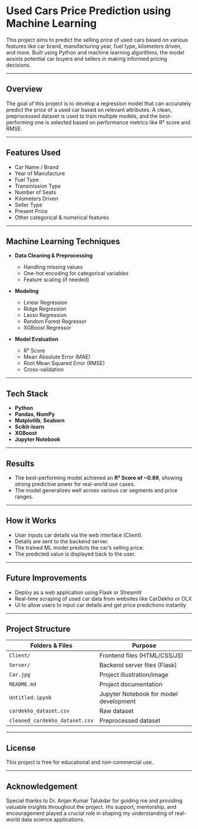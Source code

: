 # Used Cars Price Prediction using Machine Learning

This project aims to predict the selling price of used cars based on various features like car brand, manufacturing year, fuel type, kilometers driven, and more. Built using Python and machine learning algorithms, the model assists potential car buyers and sellers in making informed pricing decisions.

---

## Overview

The goal of this project is to develop a regression model that can accurately predict the price of a used car based on relevant attributes. A clean, preprocessed dataset is used to train multiple models, and the best-performing one is selected based on performance metrics like R² score and RMSE.

---

## Features Used

- Car Name / Brand  
- Year of Manufacture  
- Fuel Type  
- Transmission Type  
- Number of Seats  
- Kilometers Driven  
- Seller Type  
- Present Price  
- Other categorical & numerical features  

---

## Machine Learning Techniques

- **Data Cleaning & Preprocessing**
  - Handling missing values
  - One-hot encoding for categorical variables
  - Feature scaling (if needed)

- **Modeling**
  - Linear Regression
  - Ridge Regression
  - Lasso Regression
  - Random Forest Regressor
  - XGBoost Regressor

- **Model Evaluation**
  - R² Score
  - Mean Absolute Error (MAE)
  - Root Mean Squared Error (RMSE)
  - Cross-validation

---

## Tech Stack

- **Python**
- **Pandas**, **NumPy**
- **Matplotlib**, **Seaborn**
- **Scikit-learn**
- **XGBoost**
- **Jupyter Notebook**

---

## Results

- The best-performing model achieved an **R² Score of ~0.89**, showing strong predictive power for real-world use cases.
- The model generalizes well across various car segments and price ranges.

---

## How it Works

- User inputs car details via the web interface (Client).
- Details are sent to the backend server.
- The trained ML model predicts the car’s selling price.
- The predicted value is displayed back to the user.

---

## Future Improvements

- Deploy as a web application using Flask or Streamlit
- Real-time scraping of used car data from websites like CarDekho or OLX
- UI to allow users to input car details and get price predictions instantly

---

## Project Structure


| Folders & Files        | Purpose                          |
|-------------|----------------------------------|
| `Client/`    | Frontend files (HTML/CSS/JS)          |
| `Server/`| Backend server files (Flask)    |
| `Car.jpg`| Project illustration/image |
| `README.md`  | Project documentation |
| `Untitled.ipynb`       | Jupyter Notebook for model development  |
| `cardekho_dataset.csv`     | Raw dataset  |
| `cleaned_cardekho_dataset.csv`    | Preprocessed dataset  |

---

## License

This project is free for educational and non-commercial use.

---

## Acknowledgement

Special thanks to Dr. Anjan Kumar Talukdar for guiding me and providing valuable insights throughout the project. His support, mentorship, and encouragement played a crucial role in shaping my understanding of real-world data science applications.

 
